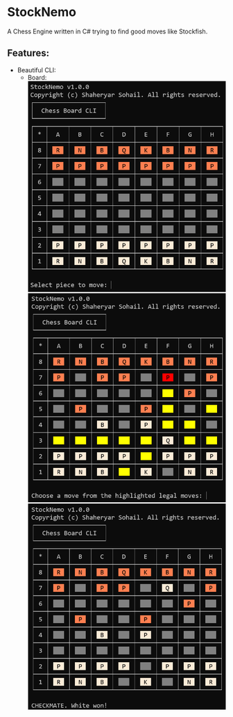 # StockNemo
A Chess Engine written in C# trying to find good moves like Stockfish.

## Features:
- Beautiful CLI:
    - Board:
      ![Start](.readme/b1.png)
      ![Highlighting Moves](.readme/b2.png)
      ![Checkmate](.readme/b3.png)